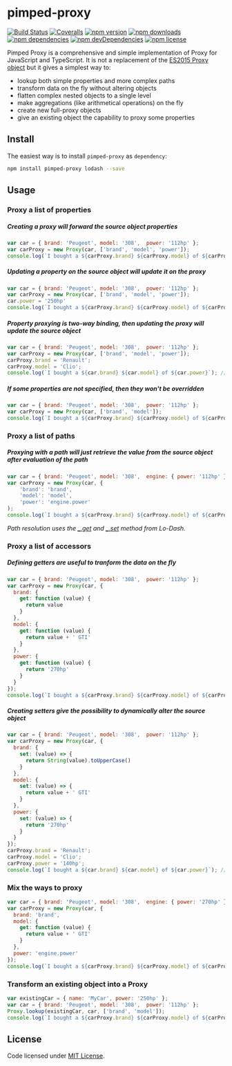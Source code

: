 # pimped-proxy
[![Build Status](https://img.shields.io/travis/boulangerie/pimped-proxy.svg?style=flat-square)](https://travis-ci.org/boulangerie/pimped-proxy)
[![Coveralls](https://img.shields.io/coveralls/boulangerie/pimped-proxy.svg?branch=master)](https://coveralls.io/github/boulangerie/pimped-proxy)
[![npm version](https://img.shields.io/npm/v/pimped-proxy.svg?style=flat-square)](https://www.npmjs.org/package/pimped-proxy)
[![npm downloads](https://img.shields.io/npm/dm/pimped-proxy.svg?style=flat-square)](http://npm-stat.com/charts.html?package=pimped-proxy&from=2016-12-01)
[![npm dependencies](https://img.shields.io/david/boulangerie/pimped-proxy.svg)](https://david-dm.org/boulangerie/pimped-proxy)
[![npm devDependencies](https://img.shields.io/david/dev/boulangerie/pimped-proxy.svg)](https://david-dm.org/boulangerie/pimped-proxy)
[![npm license](https://img.shields.io/npm/l/pimped-proxy.svg)](https://www.npmjs.org/package/pimped-proxy)

Pimped Proxy is a comprehensive and simple implementation of Proxy for JavaScript and TypeScript. It is not a replacement of
the [ES2015 Proxy object](https://developer.mozilla.org/en-US/docs/Web/JavaScript/Reference/Global_Objects/Proxy) but it gives a simplest way to:
- lookup both simple properties and more complex paths
- transform data on the fly without altering objects
- flatten complex nested objects to a single level
- make aggregations (like arithmetical operations) on the fly
- create new full-proxy objects
- give an existing object the capability to proxy some properties 

## Install
The easiest way is to install `pimped-proxy` as `dependency`:
```sh
npm install pimped-proxy lodash --save
```

## Usage
### Proxy a list of properties
##### Creating a proxy will forward the source object properties
```js
var car = { brand: 'Peugeot', model: '308',  power: '112hp' };
var carProxy = new Proxy(car, ['brand', 'model', 'power']);
console.log(`I bought a ${carProxy.brand} ${carProxy.model} of ${carProxy.power}`); // displays "I bought a Peugeot 308 of 112hp"
```

##### Updating a property on the source object will update it on the proxy
```js
var car = { brand: 'Peugeot', model: '308',  power: '112hp' };
var carProxy = new Proxy(car, ['brand', 'model', 'power']);
car.power = '250hp'
console.log(`I bought a ${carProxy.brand} ${carProxy.model} of ${carProxy.power}`); // displays "I bought a Peugeot 308 of 250hp"
```

##### Property proxying is two-way binding, then updating the proxy will update the source object
```js
var car = { brand: 'Peugeot', model: '308',  power: '112hp' };
var carProxy = new Proxy(car, ['brand', 'model', 'power']);
carProxy.brand = 'Renault';
carProxy.model = 'Clio';
console.log(`I bought a ${car.brand} ${car.model} of ${car.power}`); // displays "I bought a Renault Clio of 112hp"
```

##### If some properties are not specified, then they won't be overridden
```js
var car = { brand: 'Peugeot', model: '308',  power: '112hp' };
var carProxy = new Proxy(car, ['brand', 'model']);
console.log(`I bought a ${carProxy.brand} ${carProxy.model} of ${carProxy.power||'??'}`); // displays "I bought a Peugeot 308 of ??"
```

### Proxy a list of paths
##### Proxying with a path will just retrieve the value from the source object after evaluation of the path
```js
var car = { brand: 'Peugeot', model: '308',  engine: { power: '112hp' }};
var carProxy = new Proxy(car, {
    'brand': 'brand',
    'model': 'model',
    'power': 'engine.power'
);
console.log(`I bought a ${carProxy.brand} ${carProxy.model} of ${carProxy.power}`); // displays "I bought a Peugeot 308 of 112hp"
```
*Path resolution uses the [_.get](https://lodash.com/docs/4.17.2#get) and  [_.set](https://lodash.com/docs/4.17.2#set) method from Lo-Dash.* 

### Proxy a list of accessors

##### Defining getters are useful to tranform the data on the fly
```js
var car = { brand: 'Peugeot', model: '308',  power: '112hp' };
var carProxy = new Proxy(car, {
  brand: {
    get: function (value) {
      return value
    }
  },
  model: {
    get: function (value) {
      return value + ' GTI'
    }
  },
  power: {
    get: function (value) {
      return '270hp'
    }
  }
});
console.log(`I bought a ${carProxy.brand} ${carProxy.model} of ${carProxy.power}`); // displays "I bought a Peugeot 308 GTI of 270hp"
```

##### Creating setters give the possibility to dynamically alter the source object
```js
var car = { brand: 'Peugeot', model: '308',  power: '112hp' };
var carProxy = new Proxy(car, {
  brand: {
    set: (value) => {
      return String(value).toUpperCase()
    }
  },
  model: {
    set: (value) => {
      return value + ' GTI'
    }
  },
  power: {
    set: (value) => {
      return '270hp'
    }
  }
});
carProxy.brand = 'Renault';
carProxy.model = 'Clio';
carProxy.power = '140hp';
console.log(`I bought a ${car.brand} ${car.model} of ${car.power}`); // displays "I bought a RENAULT Clio GTI of 270hp"
```

### Mix the ways to proxy

```js
var car = { brand: 'Peugeot', model: '308',  engine: { power: '270hp' }};
var carProxy = new Proxy(car, {
  brand: 'brand',
  model: {
    get: function (value) {
      return value + ' GTI'
    }
  },
  power: 'engine.power'
});
console.log(`I bought a ${carProxy.brand} ${carProxy.model} of ${carProxy.power}`); // displays "I bought a Peugeot 308 GTI of 270hp"
```

### Transform an existing object into a Proxy
```js
var existingCar = { name: 'MyCar', power: '250hp' };
var car = { brand: 'Peugeot', model: '308',  power: '112hp' };
Proxy.lookup(existingCar, car, ['brand', 'model']);
console.log(`I bought a ${carProxy.brand} ${carProxy.model} of ${carProxy.power} and I called it ${carProxy.name}`); // displays "I bought a Peugeot 308 of 250hp and I called it MyCar"
```

## License
Code licensed under [MIT License](LICENSE).

